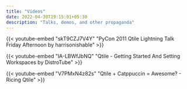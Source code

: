 ```yaml
---
title: "Videos"
date: 2022-04-30T19:15:01+05:30
description: "Talks, demos, and other propaganda"
---
```



{{< youtube-embed "skT9CZJ7V4Y" "PyCon 2011 Qtile Lightning Talk Friday Afternoon by harrisonishable" >}}

{{< youtube-embed "lA-LBWfJbNQ" "Qtile - Getting Started And Setting Workspaces by DistroTube" >}}

{{< youtube-embed "V7PMxN4z82s" "Qtile + Catppuccin = Awesome? - Ricing Qtile" >}}
